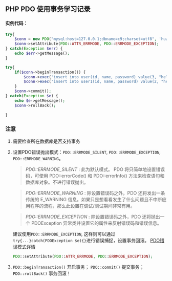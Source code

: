 PHP PDO 使用事务学习记录
---------------

#### 实例代码：

```php
try{
    $conn = new PDO("mysql:host=127.0.0.1;dbname=c9;charset=utf8", 'huzemin8', '');
    $conn->setAttribute(PDO::ATTR_ERRMODE, PDO::ERRMODE_EXCEPTION);
} catch(Exception $err) {
    echo $err->getMessage();
}

try{
    if($conn->beginTransaction()) {
        $conn->exec('insert into user(id, name, password) value(3, "hello1", "world")');
        $conn->exec('insert into user1(id, name, password) value(2, "hello1", "world")');
    }
    $conn->commit();
} catch(Exception $e) {
    echo $e->getMessage();
    $conn->rollBack();
   
}
```

### 注意

1. 需要检查所在数据库是否支持事务
2. 设置PDO错误抛出模式：`PDO::ERRMODE_SILENT`, `PDO::ERRMODE_EXCEPTION`, `PDO::ERRMODE_WARNING`。

    > *PDO::ERRMODE_SILENT* : 此为默认模式。 PDO 将只简单地设置错误码，可使用 PDO::errorCode() 和 PDO::errorInfo() 方法来检查语句和数据库对象。不进行错误抛出。
    
    > *PDO::ERRMODE_WARNING* : 除设置错误码之外，PDO 还将发出一条传统的 E_WARNING 信息。如果只是想看看发生了什么问题且不中断应用程序的流程，那么此设置在调试/测试期间非常有用。
    
    > *PDO::ERRMODE_EXCEPTION* : 除设置错误码之外，PDO 还将抛出一个 PDOException 异常类并设置它的属性来反射错误码和错误信息。
    
    建议使用`PDO::ERRMODE_EXCEPTION`, 这样则可以通过`try{...}catch(PDOException $e){}`进行错误捕捉，设置事务回滚。 [PDO错误模式详情](http://php.net/manual/zh/pdo.error-handling.php)

    ```php
    PDO::setAttribute(PDO::ATTR_ERRMODE, PDO::ERRMODE_EXCEPTION);
    ```

3. ```PDO::beginTransaction()``` 开启事务； ```PDO::commit()``` 提交事务；```PDO::rollBack()``` 事务回滚！
